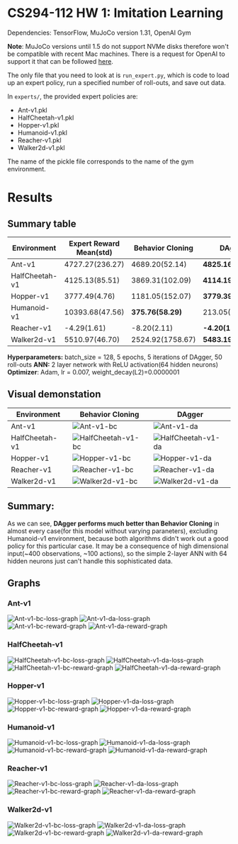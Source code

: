 # CS294-112 HW 1: Imitation Learning

Dependencies: TensorFlow, MuJoCo version 1.31, OpenAI Gym

**Note**: MuJoCo versions until 1.5 do not support NVMe disks therefore won't be compatible with recent Mac machines.
There is a request for OpenAI to support it that can be followed [here](https://github.com/openai/gym/issues/638).

The only file that you need to look at is `run_expert.py`, which is code to load up an expert policy, run a specified number of roll-outs, and save out data.

In `experts/`, the provided expert policies are:
* Ant-v1.pkl
* HalfCheetah-v1.pkl
* Hopper-v1.pkl
* Humanoid-v1.pkl
* Reacher-v1.pkl
* Walker2d-v1.pkl

The name of the pickle file corresponds to the name of the gym environment.

# Results

## Summary table

|Environment   |Expert Reward Mean(std)|Behavior Cloning |DAgger             |
|--------------|-----------------------|-----------------|-------------------|
|Ant-v1        |4727.27(236.27)        |4689.20(52.14)   |**4825.16(76.79)** |
|HalfCheetah-v1|4125.13(85.51)         |3869.31(102.09)  |**4114.19(72.78)** |
|Hopper-v1     |3777.49(4.76)          |1181.05(152.07)  |**3779.39(5.24)**  |
|Humanoid-v1   |10393.68(47.56)        |**375.76(58.29)**|213.05(26.96)      |
|Reacher-v1    |-4.29(1.61)            |-8.20(2.11)      |**-4.20(1.41)**    |
|Walker2d-v1   |5510.97(46.70)         |2524.92(1758.67) |**5483.19(113.88)**|

**Hyperparameters:** batch_size = 128, 5 epochs, 5 iterations of DAgger, 50 roll-outs
**ANN:** 2 layer network with ReLU activation(64 hidden neurons)
**Optimizer**: Adam, lr = 0.007, weight_decay(L2)=0.0000001

## Visual demonstation

|Environment|Behavior Cloning|DAgger|
|-----------|----------------|------|
|Ant-v1|![Ant-v1-bc](demonstrations_bc/Ant-v1_050_05/openaigym.video.0.29870.video000000.gif)|![Ant-v1-da](demonstrations_da/Ant-v1_050_05/*.gif)|
|HalfCheetah-v1|![HalfCheetah-v1-bc](demonstrations_bc/HalfCheetah-v1_050_05/*.gif)|![HalfCheetah-v1-da](demonstrations_da/HalfCheetah-v1_050_05/*.gif)|
|Hopper-v1|![Hopper-v1-bc](demonstrations_bc/Hopper-v1_050_05/*.gif)|![Hopper-v1-da](demonstrations_da/Hopper-v1_050_05/*.gif)|
|Reacher-v1|![Reacher-v1-bc](demonstrations_bc/Reacher-v1_050_05/*.gif)|![Reacher-v1-da](demonstrations_da/Reacher-v1_050_05/*.gif)|
|Walker2d-v1|![Walker2d-v1-bc](demonstrations_bc/Walker2d-v1_050_05/*.gif)|![Walker2d-v1-da](demonstrations_da/Walker2d-v1_050_05/*.gif)|

## Summary:
As we can see, **DAgger performs much better than Behavior Cloning** in almost every case(for this model without varying paraneters), excluding Humanoid-v1 environment, because both algorithms didn't work out a good policy for this particular case. It may be a consequence of high dimensional input(~400 observations, ~100 actions), so the simple 2-layer ANN with 64 hidden neurons just can't handle this sophisticated data.

## Graphs

### Ant-v1
![Ant-v1-bc-loss-graph](figures_bc/loss_Ant-v1_050_05.png) ![Ant-v1-da-loss-graph](figures_da/loss_Ant-v1_050_05.png)
![Ant-v1-bc-reward-graph](figures_bc/reward_Ant-v1_050_05.png) ![Ant-v1-da-reward-graph](figures_da/reward_Ant-v1_050_05.png)
### HalfCheetah-v1
![HalfCheetah-v1-bc-loss-graph](figures_bc/loss_HalfCheetah-v1_050_05.png) ![HalfCheetah-v1-da-loss-graph](figures_da/loss_HalfCheetah-v1_050_05.png)
![HalfCheetah-v1-bc-reward-graph](figures_bc/reward_HalfCheetah-v1_050_05.png) ![HalfCheetah-v1-da-reward-graph](figures_da/reward_HalfCheetah-v1_050_05.png)
### Hopper-v1
![Hopper-v1-bc-loss-graph](figures_bc/loss_Hopper-v1_050_05.png) ![Hopper-v1-da-loss-graph](figures_da/loss_Hopper-v1_050_05.png)
![Hopper-v1-bc-reward-graph](figures_bc/reward_Hopper-v1_050_05.png) ![Hopper-v1-da-reward-graph](figures_da/reward_Hopper-v1_050_05.png)
### Humanoid-v1
![Humanoid-v1-bc-loss-graph](figures_bc/loss_Humanoid-v1_050_05.png) ![Humanoid-v1-da-loss-graph](figures_da/loss_Humanoid-v1_050_05.png)
![Humanoid-v1-bc-reward-graph](figures_bc/reward_Humanoid-v1_050_05.png) ![Humanoid-v1-da-reward-graph](figures_da/reward_Humanoid-v1_050_05.png)
### Reacher-v1
![Reacher-v1-bc-loss-graph](figures_bc/loss_Reacher-v1_050_05.png) ![Reacher-v1-da-loss-graph](figures_da/loss_Reacher-v1_050_05.png)
![Reacher-v1-bc-reward-graph](figures_bc/reward_Reacher-v1_050_05.png) ![Reacher-v1-da-reward-graph](figures_da/reward_Reacher-v1_050_05.png)
### Walker2d-v1
![Walker2d-v1-bc-loss-graph](figures_bc/loss_Walker2d-v1_050_05.png) ![Walker2d-v1-da-loss-graph](figures_da/loss_Walker2d-v1_050_05.png)
![Walker2d-v1-bc-reward-graph](figures_bc/reward_Walker2d-v1_050_05.png) ![Walker2d-v1-da-reward-graph](figures_da/reward_Walker2d-v1_050_05.png)